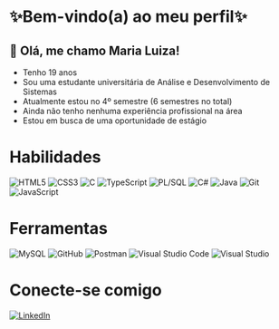 # ✨Bem-vindo(a) ao meu perfil✨
## 👋  Olá, me chamo Maria Luiza!
- Tenho 19 anos
- Sou uma estudante universitária de Análise e Desenvolvimento de Sistemas
- Atualmente estou no 4º semestre (6 semestres no total)
- Ainda não tenho nenhuma experiência profissional na área
- Estou em busca de uma oportunidade de estágio

# Habilidades
![HTML5](https://img.shields.io/badge/-HTML5-E34F26?logo=html5&logoColor=fff)
![CSS3](https://img.shields.io/badge/-CSS3-1572B6?logo=css3&logoColor=fff)
![C](https://img.shields.io/badge/-C-A8B9CC?logo=c&logoColor=fff)
![TypeScript](https://img.shields.io/badge/-TypeScript-3178C6?logo=typescript&logoColor=fff)
![PL/SQL](https://img.shields.io/badge/-PL/SQL-336791?logo=oracle&logoColor=fff)
![C#](https://img.shields.io/badge/-C%23-239120?logo=c-sharp&logoColor=fff)
![Java](https://img.shields.io/badge/-Java-007396?logo=java&logoColor=fff)
![Git](https://img.shields.io/badge/-Git-F05032?logo=git&logoColor=fff)
![JavaScript](https://img.shields.io/badge/-JavaScript-F7DF1E?logo=javascript&logoColor=fff)

# Ferramentas
![MySQL](https://img.shields.io/badge/-MySQL-4479A1?logo=mysql&logoColor=fff)
![GitHub](https://img.shields.io/badge/-GitHub-181717?logo=github&logoColor=fff)
![Postman](https://img.shields.io/badge/-Postman-FF6C37?logo=postman&logoColor=fff)
![Visual Studio Code](https://img.shields.io/badge/-VS%20Code-007ACC?logo=visual-studio-code&logoColor=fff)
![Visual Studio](https://img.shields.io/badge/-Visual%20Studio-5C2D91?logo=visual-studio&logoColor=fff)

# Conecte-se comigo
[![LinkedIn](https://img.shields.io/badge/-LinkedIn-0A66C2?logo=linkedin&logoColor=fff)](https://www.linkedin.com/in/maria-luiza-abrami-617bab330)
